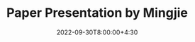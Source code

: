 ---
type: lecture
date: 2022-09-30T8:00:00+4:30
title: Paper Presentation by Mingjie
tldr: "Paper Presentations."
thumbnail: /static_files/presentations/symex.png
---